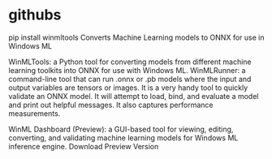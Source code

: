 # githubs





pip install winmltools
Converts Machine Learning models to ONNX for use in Windows ML

WinMLTools: a Python tool for converting models from different machine learning toolkits into ONNX for use with Windows ML.
WinMLRunner: a command-line tool that can run .onnx or .pb models where the input and output variables are tensors or images. It is a very handy tool to quickly validate an ONNX model. It will attempt to load, bind, and evaluate a model and print out helpful messages. It also captures performance measurements.

WinML Dashboard (Preview): a GUI-based tool for viewing, editing, converting, and validating machine learning models for Windows ML inference engine. Download Preview Version